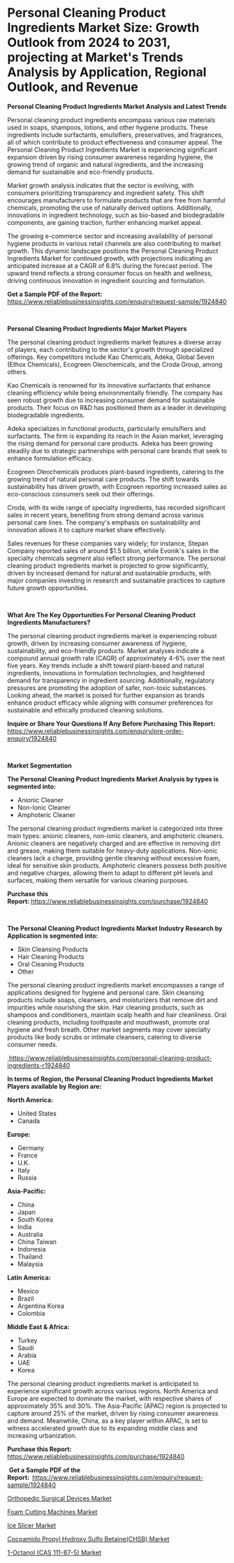 <p><h1>Personal Cleaning Product Ingredients Market Size: Growth Outlook from 2024 to 2031, projecting at Market's Trends Analysis by Application, Regional Outlook, and Revenue</h1></p><p><strong>Personal Cleaning Product Ingredients Market Analysis and Latest Trends</strong></p>
<p><p>Personal cleaning product ingredients encompass various raw materials used in soaps, shampoos, lotions, and other hygiene products. These ingredients include surfactants, emulsifiers, preservatives, and fragrances, all of which contribute to product effectiveness and consumer appeal. The Personal Cleaning Product Ingredients Market is experiencing significant expansion driven by rising consumer awareness regarding hygiene, the growing trend of organic and natural ingredients, and the increasing demand for sustainable and eco-friendly products.</p><p>Market growth analysis indicates that the sector is evolving, with consumers prioritizing transparency and ingredient safety. This shift encourages manufacturers to formulate products that are free from harmful chemicals, promoting the use of naturally derived options. Additionally, innovations in ingredient technology, such as bio-based and biodegradable components, are gaining traction, further enhancing market appeal.</p><p>The growing e-commerce sector and increasing availability of personal hygiene products in various retail channels are also contributing to market growth. This dynamic landscape positions the Personal Cleaning Product Ingredients Market for continued growth, with projections indicating an anticipated increase at a CAGR of 6.8% during the forecast period. The upward trend reflects a strong consumer focus on health and wellness, driving continuous innovation in ingredient sourcing and formulation.</p></p>
<p><strong>Get a Sample PDF of the Report:&nbsp;</strong> <a href="https://www.reliablebusinessinsights.com/enquiry/request-sample/1924840?utm_campaign=112&utm_medium=2&utm_source=Github&utm_content=ia&utm_term=24102024&utm_id=personal-cleaning-product-ingredients">https://www.reliablebusinessinsights.com/enquiry/request-sample/1924840</a></p>
<p>&nbsp;</p>
<p><strong>Personal Cleaning Product Ingredients Major Market Players</strong></p>
<p><p>The personal cleaning product ingredients market features a diverse array of players, each contributing to the sector's growth through specialized offerings. Key competitors include Kao Chemicals, Adeka, Global Seven (Ethox Chemicals), Ecogreen Oleochemicals, and the Croda Group, among others.</p><p>Kao Chemicals is renowned for its innovative surfactants that enhance cleaning efficiency while being environmentally friendly. The company has seen robust growth due to increasing consumer demand for sustainable products. Their focus on R&D has positioned them as a leader in developing biodegradable ingredients.</p><p>Adeka specializes in functional products, particularly emulsifiers and surfactants. The firm is expanding its reach in the Asian market, leveraging the rising demand for personal care products. Adeka has been growing steadily due to strategic partnerships with personal care brands that seek to enhance formulation efficacy.</p><p>Ecogreen Oleochemicals produces plant-based ingredients, catering to the growing trend of natural personal care products. The shift towards sustainability has driven growth, with Ecogreen reporting increased sales as eco-conscious consumers seek out their offerings.</p><p>Croda, with its wide range of specialty ingredients, has recorded significant sales in recent years, benefiting from strong demand across various personal care lines. The company's emphasis on sustainability and innovation allows it to capture market share effectively.</p><p>Sales revenues for these companies vary widely; for instance, Stepan Company reported sales of around $1.5 billion, while Evonik's sales in the specialty chemicals segment also reflect strong performance. The personal cleaning product ingredients market is projected to grow significantly, driven by increased demand for natural and sustainable products, with major companies investing in research and sustainable practices to capture future growth opportunities.</p></p>
<p>&nbsp;</p>
<p><strong>What Are The Key Opportunities For Personal Cleaning Product Ingredients Manufacturers?</strong></p>
<p><p>The personal cleaning product ingredients market is experiencing robust growth, driven by increasing consumer awareness of hygiene, sustainability, and eco-friendly products. Market analyses indicate a compound annual growth rate (CAGR) of approximately 4-6% over the next five years. Key trends include a shift toward plant-based and natural ingredients, innovations in formulation technologies, and heightened demand for transparency in ingredient sourcing. Additionally, regulatory pressures are promoting the adoption of safer, non-toxic substances. Looking ahead, the market is poised for further expansion as brands enhance product efficacy while aligning with consumer preferences for sustainable and ethically produced cleaning solutions.</p></p>
<p><strong>Inquire or Share Your Questions If Any Before Purchasing This Report:</strong> <a href="https://www.reliablebusinessinsights.com/enquiry/pre-order-enquiry/1924840?utm_campaign=112&utm_medium=2&utm_source=Github&utm_content=ia&utm_term=24102024&utm_id=personal-cleaning-product-ingredients">https://www.reliablebusinessinsights.com/enquiry/pre-order-enquiry/1924840</a></p>
<p>&nbsp;</p>
<p><strong>Market Segmentation</strong></p>
<p><strong>The Personal Cleaning Product Ingredients Market Analysis by types is segmented into:</strong></p>
<p><ul><li>Anionic Cleaner</li><li>Non-Ionic Cleaner</li><li>Amphoteric Cleaner</li></ul></p>
<p><p>The personal cleaning product ingredients market is categorized into three main types: anionic cleaners, non-ionic cleaners, and amphoteric cleaners. Anionic cleaners are negatively charged and are effective in removing dirt and grease, making them suitable for heavy-duty applications. Non-ionic cleaners lack a charge, providing gentle cleaning without excessive foam, ideal for sensitive skin products. Amphoteric cleaners possess both positive and negative charges, allowing them to adapt to different pH levels and surfaces, making them versatile for various cleaning purposes.</p></p>
<p><strong>Purchase this Report:&nbsp;</strong><a href="https://www.reliablebusinessinsights.com/purchase/1924840?utm_campaign=112&utm_medium=2&utm_source=Github&utm_content=ia&utm_term=24102024&utm_id=personal-cleaning-product-ingredients">https://www.reliablebusinessinsights.com/purchase/1924840</a></p>
<p>&nbsp;</p>
<p><strong>The Personal Cleaning Product Ingredients Market Industry Research by Application is segmented into:</strong></p>
<p><ul><li>Skin Cleansing Products</li><li>Hair Cleaning Products</li><li>Oral Cleaning Products</li><li>Other</li></ul></p>
<p><p>The personal cleaning product ingredients market encompasses a range of applications designed for hygiene and personal care. Skin cleansing products include soaps, cleansers, and moisturizers that remove dirt and impurities while nourishing the skin. Hair cleaning products, such as shampoos and conditioners, maintain scalp health and hair cleanliness. Oral cleaning products, including toothpaste and mouthwash, promote oral hygiene and fresh breath. Other market segments may cover specialty products like body scrubs or intimate cleansers, catering to diverse consumer needs.</p></p>
<p><a href="https://www.reliablebusinessinsights.com/personal-cleaning-product-ingredients-r1924840?utm_campaign=112&utm_medium=2&utm_source=Github&utm_content=ia&utm_term=24102024&utm_id=personal-cleaning-product-ingredients">&nbsp;https://www.reliablebusinessinsights.com/personal-cleaning-product-ingredients-r1924840</a></p>
<p><strong>In terms of Region, the Personal Cleaning Product Ingredients Market Players available by Region are:</strong></p>
<p>
    <p> <strong> North America: </strong>
        <ul>
            <li>United States</li>
            <li>Canada</li>
        </ul>
        </p> 
    <p> <strong> Europe: </strong>
        <ul>
            <li>Germany</li>
            <li>France</li>
            <li>U.K.</li>
            <li>Italy</li>
            <li>Russia</li>
        </ul>
        </p> 
    <p> <strong> Asia-Pacific: </strong>
        <ul>
            <li>China</li>
            <li>Japan</li>
            <li>South Korea</li>
            <li>India</li>
            <li>Australia</li>
            <li>China Taiwan</li>
            <li>Indonesia</li>
            <li>Thailand</li>
            <li>Malaysia</li>
        </ul>
        </p> 
    <p> <strong> Latin America: </strong>
        <ul>
            <li>Mexico</li>
            <li>Brazil</li>
            <li>Argentina Korea</li>
            <li>Colombia</li>
        </ul>
        </p> 
    <p> <strong> Middle East & Africa: </strong>
        <ul>
            <li>Turkey</li>
            <li>Saudi</li>
            <li>Arabia</li>
            <li>UAE</li>
            <li>Korea</li>
        </ul>
    </p>
    </p>
<p><p>The personal cleaning product ingredients market is anticipated to experience significant growth across various regions. North America and Europe are expected to dominate the market, with respective shares of approximately 35% and 30%. The Asia-Pacific (APAC) region is projected to capture around 25% of the market, driven by rising consumer awareness and demand. Meanwhile, China, as a key player within APAC, is set to witness accelerated growth due to its expanding middle class and increasing urbanization.</p></p>
<p><strong>Purchase this Report: </strong><a href="https://www.reliablebusinessinsights.com/purchase/1924840?utm_campaign=112&utm_medium=2&utm_source=Github&utm_content=ia&utm_term=24102024&utm_id=personal-cleaning-product-ingredients">https://www.reliablebusinessinsights.com/purchase/1924840</a></p>
<p>&nbsp;<strong>Get a Sample PDF of the Report:&nbsp;&nbsp;</strong><a href="https://www.reliablebusinessinsights.com/enquiry/request-sample/1924840?utm_campaign=112&utm_medium=2&utm_source=Github&utm_content=ia&utm_term=24102024&utm_id=personal-cleaning-product-ingredients">https://www.reliablebusinessinsights.com/enquiry/request-sample/1924840</a></p>
<p><strong></strong></p>
<p><p><a href="https://www.linkedin.com/pulse/future-orthopedic-surgical-devices-market-global-forecast-trends-9fp1e?utm_campaign=112&utm_medium=2&utm_source=Github&utm_content=ia&utm_term=24102024&utm_id=personal-cleaning-product-ingredients">Orthopedic Surgical Devices Market</a></p><p><a href="https://issuu.com/reportprime-2/docs/foam-cutting-machines-market-size-2_a2d55739874961?utm_campaign=112&utm_medium=2&utm_source=Github&utm_content=ia&utm_term=24102024&utm_id=personal-cleaning-product-ingredients">Foam Cutting Machines Market</a></p><p><a href="https://issuu.com/reportprime-2/docs/ice-slicer-market-size-2030.pptx_4da46aa743ed14?utm_campaign=112&utm_medium=2&utm_source=Github&utm_content=ia&utm_term=24102024&utm_id=personal-cleaning-product-ingredients">Ice Slicer Market</a></p><p><a href="https://github.com/denishaucarn/Market-Research-Report-List-1/blob/main/cocoamido-propyl-hydroxy-sulfo-betainechsb-market.md?utm_campaign=112&utm_medium=2&utm_source=Github&utm_content=ia&utm_term=24102024&utm_id=personal-cleaning-product-ingredients">Cocoamido Propyl Hydroxy Sulfo Betaine(CHSB) Market</a></p><p><a href="https://github.com/c0mxahyman/Market-Research-Report-List-1/blob/main/1-octanol-cas-111-87-5-market.md?utm_campaign=112&utm_medium=2&utm_source=Github&utm_content=ia&utm_term=24102024&utm_id=personal-cleaning-product-ingredients">1-Octanol (CAS 111-87-5) Market</a></p></p>